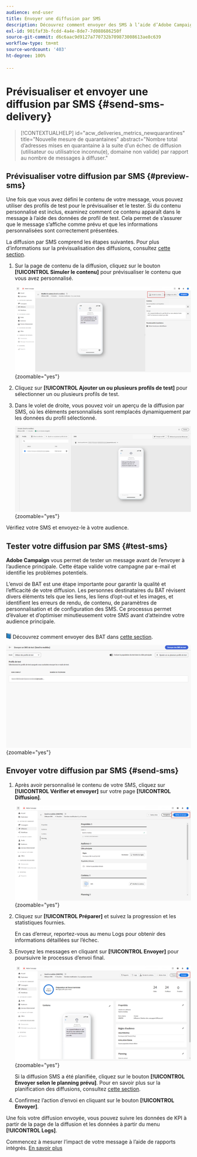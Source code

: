 ```yaml
---
audience: end-user
title: Envoyer une diffusion par SMS
description: Découvrez comment envoyer des SMS à l’aide d’Adobe Campaign Web.
exl-id: 901faf3b-fcdd-4a4e-8de7-7d088686250f
source-git-commit: d6c6aac9d9127a770732b709873008613ae8c639
workflow-type: tm+mt
source-wordcount: '403'
ht-degree: 100%

---
```


# Prévisualiser et envoyer une diffusion par SMS {#send-sms-delivery}

>[!CONTEXTUALHELP]
>id="acw_deliveries_metrics_newquarantines"
>title="Nouvelle mesure de quarantaines"
>abstract="Nombre total d’adresses mises en quarantaine à la suite d’un échec de diffusion (utilisateur ou utilisatrice inconnu(e), domaine non valide) par rapport au nombre de messages à diffuser."

## Prévisualiser votre diffusion par SMS {#preview-sms}

Une fois que vous avez défini le contenu de votre message, vous pouvez utiliser des profils de test pour le prévisualiser et le tester. Si du contenu personnalisé est inclus, examinez comment ce contenu apparaît dans le message à l’aide des données de profil de test. Cela permet de s’assurer que le message s’affiche comme prévu et que les informations personnalisées sont correctement présentées.

La diffusion par SMS comprend les étapes suivantes. Pour plus d’informations sur la prévisualisation des diffusions, consultez [cette section](../preview-test/preview-content.md).

1. Sur la page de contenu de la diffusion, cliquez sur le bouton **[!UICONTROL Simuler le contenu]** pour prévisualiser le contenu que vous avez personnalisé.

   ![Prévisualisation de contenu SMS personnalisé](assets/sms_send_1.png){zoomable="yes"}

1. Cliquez sur **[!UICONTROL Ajouter un ou plusieurs profils de test]** pour sélectionner un ou plusieurs profils de test.

   <!--
    Once your test profiles are selected, click **[!UICONTROL Select]**.
    ![Selecting test profiles for SMS preview](assets/sms_send_2.png){zoomable="yes"}
    -->

1. Dans le volet de droite, vous pouvez voir un aperçu de la diffusion par SMS, où les éléments personnalisés sont remplacés dynamiquement par les données du profil sélectionné.

   ![Volet d’aperçu affichant la diffusion SMS personnalisée](assets/sms_send_3.png){zoomable="yes"}

Vérifiez votre SMS et envoyez-le à votre audience.

## Tester votre diffusion par SMS {#test-sms}

**Adobe Campaign** vous permet de tester un message avant de l’envoyer à l’audience principale. Cette étape valide votre campagne par e-mail et identifie les problèmes potentiels.

L’envoi de BAT est une étape importante pour garantir la qualité et l’efficacité de votre diffusion. Les personnes destinataires du BAT révisent divers éléments tels que les liens, les liens d’opt-out et les images, et identifient les erreurs de rendu, de contenu, de paramètres de personnalisation et de configuration des SMS. Ce processus permet d’évaluer et d’optimiser minutieusement votre SMS avant d’atteindre votre audience principale.

![Icône de livre pour l’envoi de BAT](../assets/do-not-localize/book.png) Découvrez comment envoyer des BAT dans [cette section](../preview-test/test-deliveries.md).

![Tester une diffusion SMS](assets/sms_send_6.png){zoomable="yes"}

## Envoyer votre diffusion par SMS {#send-sms}

1. Après avoir personnalisé le contenu de votre SMS, cliquez sur **[!UICONTROL Vérifier et envoyer]** sur votre page **[!UICONTROL Diffusion]**.

   ![Vérifier et envoyer une diffusion SMS](assets/sms_send_4.png){zoomable="yes"}

1. Cliquez sur **[!UICONTROL Préparer]** et suivez la progression et les statistiques fournies.

   En cas d’erreur, reportez-vous au menu Logs pour obtenir des informations détaillées sur l’échec.

1. Envoyez les messages en cliquant sur **[!UICONTROL Envoyer]** pour poursuivre le processus d’envoi final.

   ![Envoyer une diffusion SMS](assets/sms_send_5.png){zoomable="yes"}

   Si la diffusion SMS a été planifiée, cliquez sur le bouton **[!UICONTROL Envoyer selon le planning prévu]**. Pour en savoir plus sur la planification des diffusions, consultez [cette section](../msg/gs-messages.md#schedule-the-delivery-sending).

1. Confirmez l’action d’envoi en cliquant sur le bouton **[!UICONTROL Envoyer]**.

Une fois votre diffusion envoyée, vous pouvez suivre les données de KPI à partir de la page de la diffusion et les données à partir du menu **[!UICONTROL Logs]**.

Commencez à mesurer l’impact de votre message à l’aide de rapports intégrés. [En savoir plus](../reporting/sms-report.md)